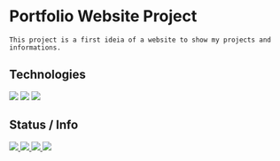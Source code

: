 # Portfolio Website Project
`This project is a first ideia of a website to show my projects and informations.`

## Technologies
 [![](https://img.shields.io/badge/CSS3-20232A?style=for-the-badge&logo=css3&logoColor=f2c75c)]()
 [![](https://img.shields.io/badge/Javascript-20232A?style=for-the-badge&logo=javascript&logoColor=f2c75c)]()
 [![](https://img.shields.io/badge/HTML5-20232A?style=for-the-badge&logo=html5&logoColor=f2c75c)]()
  
## Status / Info
[
![](https://img.shields.io/badge/npm-v.8.1.0-blue)
![](https://img.shields.io/github/stars/rickalves/rickalves.github.io.svg)
![](https://img.shields.io/github/commit-activity/w/rickalves/rickalves.github.io.svg)
![](https://img.shields.io/github/license/rickalves/rickalves.github.io.svg)
](https://github.com/rickalves/rickalves.github.io/blob/main/README.md)
